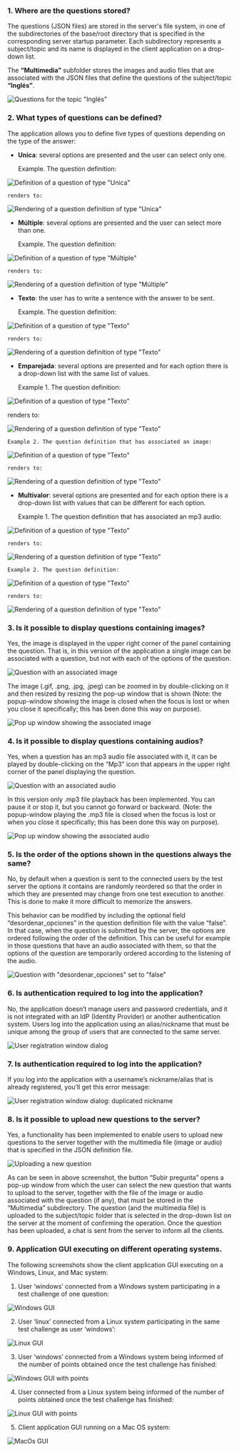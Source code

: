 ### 1. Where are the questions stored?

The questions (JSON files) are stored in the server's file system, in one of the subdirectories of the base/root directory that is specified in the corresponding server startup parameter. Each subdirectory represents a subject/topic and its name is displayed in the client application on a drop-down list.

The **“Multimedia”** subfolder stores the images and audio files that are associated with the JSON files that define the questions of the subject/topic **“Inglés”**.

![Questions for the topic "Inglés"](screenshots/Directorio_preguntas.png)

### 2. What types of questions can be defined?

The application allows you to define five types of questions depending on the type of the answer:

* **Unica**: several options are presented and the user can select only one.

    Example. The question definition:


![Definition of a question of type "Unica"](screenshots/Question_definition_of_type_Unica.png)

    renders to:

![Rendering of a question definition of type "Unica"](screenshots/Rendering_of_question_definition_of_type_Unica.png)

* **Múltiple**: several options are presented and the user can select more than one.

    Example. The question definition:

![Definition of a question of type "Múltiple"](screenshots/Question_definition_of_type_Múltiple.png)

    renders to:

![Rendering of a question definition of type "Múltiple"](screenshots/Rendering_of_question_definition_of_type_Múltiple.png)

* **Texto**: the user has to write a sentence with the answer to be sent.

    Example. The question definition:

![Definition of a question of type "Texto"](screenshots/Question_definition_of_type_Texto.png)

    renders to:

![Rendering of a question definition of type "Texto"](screenshots/Rendering_of_question_definition_of_type_Texto.png)

* **Emparejada**: several options are presented and for each option there is a drop-down list with the same list of values.

    Example 1. The question definition:

![Definition of a question of type "Texto"](screenshots/Question_definition_of_type_Emparejada_1.png)

   renders to:

![Rendering of a question definition of type "Texto"](screenshots/Rendering_of_question_definition_of_type_Emparejada_1.png)

    Example 2. The question definition that has associated an image:

![Definition of a question of type "Texto"](screenshots/Question_definition_of_type_Emparejada_2.png)

    renders to:

![Rendering of a question definition of type "Texto"](screenshots/Rendering_of_question_definition_of_type_Emparejada_2.png)

* **Multivalor**: several options are presented and for each option there is a drop-down list with values that can be different for each option.

    Example 1. The question definition that has associated an mp3 audio:

![Definition of a question of type "Texto"](screenshots/Question_definition_of_type_Multivalor_1.png)

    renders to:

![Rendering of a question definition of type "Texto"](screenshots/Rendering_of_question_definition_of_type_Multivalor_1.png)

    Example 2. The question definition:

![Definition of a question of type "Texto"](screenshots/Question_definition_of_type_Multivalor_2.png)

    renders to:

![Rendering of a question definition of type "Texto"](screenshots/Rendering_of_question_definition_of_type_Multivalor_2.png)

### 3. Is it possible to display questions containing images?

Yes, the image is displayed in the upper right corner of the panel containing the question. That is, in this version of the application a single image can be associated with a question, but not with each of the options of the question. 

![Question with an associated image](screenshots/Chapter_3_image_1.png)

The image (.gif, .png, .jpg, .jpeg) can be zoomed in by double-clicking on it and then resized by resizing the pop-up window that is shown (Note: the popup-window showing the image is closed when the focus is lost or when you close it specifically; this has been done this way on purpose).

![Pop up window showing the associated image](screenshots/Chapter_3_image_2.png)

### 4. Is it possible to display questions containing audios?

Yes, when a question has an mp3 audio file associated with it, it can be played by double-clicking on the “Mp3” icon that appears in the upper right corner of the panel displaying the question. 

![Question with an associated audio](screenshots/Chapter_4_image_1.png)

In this version only .mp3 file playback has been implemented. You can pause it or stop it, but you cannot go forward or backward. (Note: the popup-window playing the .mp3 file is closed when the focus is lost or when you close it specifically; this has been done this way on purpose).

![Pop up window showing the associated audio](screenshots/Chapter_4_image_2.png)

### 5. Is the order of the options shown in the questions always the same?

No, by default when a question is sent to the connected users by the test server the options it contains are randomly reordered so that the order in which they are presented may change from one test execution to another. This is done to make it more difficult to memorize the answers. 

This behavior can be modified by including the optional field “desordenar_opciones” in the question definition file with the value “false”. In that case, when the question is submitted by the server, the options are ordered following the order of the definition. This can be useful for example in those questions that have an audio associated with them, so that the options of the question are temporarily ordered according to the listening of the audio.

![Question with "desordenar_opciones" set to "false"](screenshots/Chapter_5_image_1.png)

### 6. Is authentication required to log into the application?

No, the application doesn’t manage users and password credentials, and it is not integrated with an IdP (Identity Provider) or another authentication system. Users log into the application using an alias/nickname that must be unique among the group of users that are connected to the same server.

![User registration window dialog](screenshots/Chapter_6_image_1.png)

### 7. Is authentication required to log into the application?

If you log into the application with a username’s nickname/alias that is already registered, you’ll get this error message:

![User registration window dialog: duplicated nickname](screenshots/Chapter_7_image_1.png)

### 8. Is it possible to upload new questions to the server?

Yes, a functionality has been implemented to enable users to upload new questions to the server together with the multimedia file (image or audio) that is specified in the JSON definition file.

![Uploading a new question](screenshots/Chapter_8_image_1.png)

As can be seen in above screenshot, the button “Subir pregunta” opens a pop-up window from which the user can select the new question that wants to upload to the server, together with the file of the image or audio associated with the question (if any), that must be stored in the “Multimedia” subdirectory. The question (and the multimedia file) is uploaded to the subject/topic folder that is selected in the drop-down list on the server at the moment of confirming the operation. Once the question has been uploaded, a chat is sent from the server to inform all the clients.


### 9. Application GUI executing on different operating systems.

The following screenshots show the client application GUI executing on a Windows,  Linux, and Mac system:

1. User ‘windows’ connected from a Windows system participating in a test challenge of one question:

![Windows GUI](screenshots/Chapter_9_image_1.png)

2. User ‘linux’ connected from a Linux system participating in the same test challenge as user ‘windows’:

![Linux GUI](screenshots/Chapter_9_image_2.png)

3. User ‘windows’ connected from a Windows system being informed of the number of points obtained once the test challenge has finished:

![Windows GUI with points](screenshots/Chapter_9_image_3.png)

4. User connected from a Linux system being informed of the number of points obtained once the test challenge has finished:

![Linux GUI with points](screenshots/Chapter_9_image_4.png)

5. Client application GUI running on a Mac OS system:

![MacOs GUI](screenshots/Chapter_9_image_5.png)

